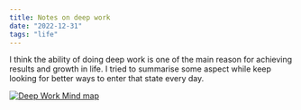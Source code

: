 ```yaml
---
title: Notes on deep work
date: "2022-12-31"
tags: "life"
---
```


I think the ability of doing deep work is one of the main reason for achieving results and growth in life. I tried to summarise some aspect while keep looking for better ways to enter that state every day.

[![Deep Work Mind map](/assets/posts/2022-12-31-notes-on-deep-work/deep_work.jpg)](/assets/posts/2022-12-31-notes-on-deep-work/deep_work.jpg)
